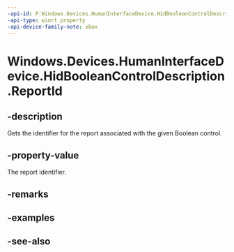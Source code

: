 ```yaml
---
-api-id: P:Windows.Devices.HumanInterfaceDevice.HidBooleanControlDescription.ReportId
-api-type: winrt property
-api-device-family-note: xbox
---
```


<!-- Property syntax
public ushort ReportId { get; }
-->

# Windows.Devices.HumanInterfaceDevice.HidBooleanControlDescription.ReportId

## -description

Gets the identifier for the report associated with the given Boolean control.

## -property-value

The report identifier.

## -remarks

## -examples

## -see-also
